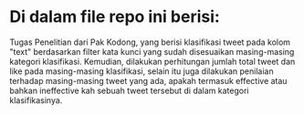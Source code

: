 # Di dalam file repo ini berisi:
Tugas Penelitian dari Pak Kodong, yang berisi klasifikasi tweet pada kolom "text" berdasarkan filter kata kunci yang sudah disesuaikan masing-masing kategori klasifikasi. Kemudian, dilakukan perhitungan jumlah total tweet dan like pada masing-masing klasifikasi, selain itu juga dilakukan penilaian terhadap masing-masing tweet yang ada, apakah termasuk effective atau bahkan ineffective kah sebuah tweet tersebut di dalam kategori klasifikasinya.
